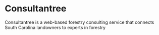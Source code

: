 # Consultantree
Consultantree is a web-based forestry consulting service that connects South Carolina landowners to experts in forestry
